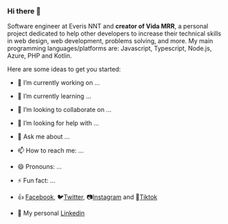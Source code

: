 ### Hi there 👋

Software engineer at Everis NNT and **creator of Vida MRR**, a personal project dedicated to help other developers to increase their technical skills in web design, web development, problems solving, and more. My main programming languages/platforms are: Javascript, Typescript, Node.js, Azure, PHP and Kotlin.

Here are some ideas to get you started:

- 🔭 I’m currently working on ...
- 🌱 I’m currently learning ...
- 👯 I’m looking to collaborate on ...
- 🤔 I’m looking for help with ...
- 💬 Ask me about ...
- 📫 How to reach me: ...
- 😄 Pronouns: ...
- ⚡ Fun fact: ...

- 👍 [Facebook](https://www.facebook.com/jean.am27/ "Vida MRR Blog"), 🐦[Twitter](https://www.twitter.com/azabache_jean "Twitter profile"), 📷[Instagram](https://www.instagram.com/jeanazabachem/ "Instagram account") and 🎵[Tiktok](https://www.tiktok.com/@jeanam_7 "Tiktok profile")
- 💼 My personal [Linkedin](https://www.linkedin.com/in/jean-azabache-medina/ "Linkedin profile")
